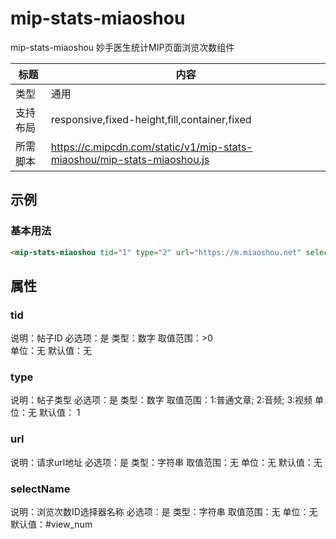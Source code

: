 # mip-stats-miaoshou

mip-stats-miaoshou 妙手医生统计MIP页面浏览次数组件

标题|内容
----|----
类型|通用
支持布局|responsive,fixed-height,fill,container,fixed
所需脚本|https://c.mipcdn.com/static/v1/mip-stats-miaoshou/mip-stats-miaoshou.js

## 示例

### 基本用法
```html
<mip-stats-miaoshou tid="1" type="2" url="https://m.miaoshou.net" selectName="view-num" selectName="#view_num"></mip-stats-miaoshou>
```

## 属性

### tid

说明：帖子ID
必选项：是
类型：数字
取值范围：>0  
单位：无
默认值：无


### type

说明：帖子类型
必选项：是
类型：数字
取值范围：1:普通文章; 2:音频; 3:视频
单位：无
默认值： 1

### url

说明：请求url地址
必选项：是
类型：字符串
取值范围：无
单位：无
默认值：无

### selectName

说明：浏览次数ID选择器名称
必选项：是
类型：字符串
取值范围：无
单位：无
默认值：#view_num